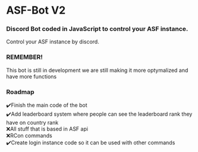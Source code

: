 # ASF-Bot V2

### Discord Bot coded in JavaScript to control your ASF instance.
Control your ASF instance by discord.

### REMEMBER!
This bot is still in development we are still making it more optymalized and have more functions

### Roadmap
✔️Finish the main code of the bot<br>
✔️Add leaderboard system where people can see the leaderboard rank they have on country rank<br>
❌All stuff that is based in ASF api<br>
❌RCon commands<br>
✔️Create login instance code so it can be used with other commands

